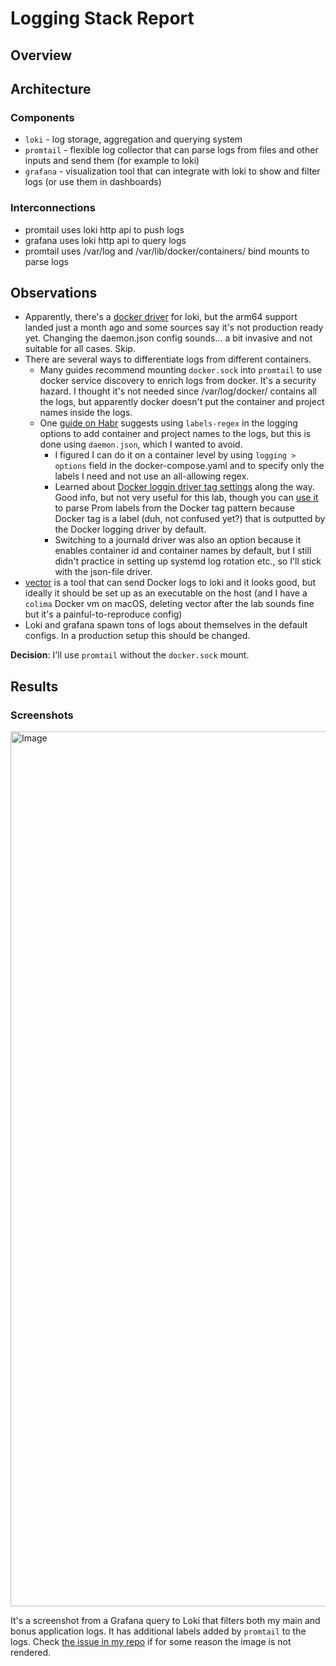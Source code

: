 # Logging Stack Report

## Overview

## Architecture

### Components

- `loki` - log storage, aggregation and querying system
- `promtail` - flexible log collector that can parse logs from files and other inputs and send them (for example to loki)
- `grafana` - visualization tool that can integrate with loki to show and filter logs (or use them in dashboards)

### Interconnections

- promtail uses loki http api to push logs
- grafana uses loki http api to query logs
- promtail uses /var/log and /var/lib/docker/containers/ bind mounts to parse logs

## Observations

- Apparently, there's a [docker driver](https://grafana.com/docs/loki/latest/send-data/docker-driver/) for loki, but the arm64 support landed just a month ago and some sources say it's not production ready yet. Changing the daemon.json config sounds... a bit invasive and not suitable for all cases. Skip.
- There are several ways to differentiate logs from different containers. 
  - Many guides recommend mounting `docker.sock` into `promtail` to use docker service discovery to enrich logs from docker. It's a security hazard. I thought it's not needed since /var/log/docker/ contains all the logs, but apparently docker doesn't put the container and project names inside the logs.
  - One [guide on Habr](https://habr.com/ru/articles/784410/) suggests using `labels-regex` in the logging options to add container and project names to the logs, but this is done using `daemon.json`, which I wanted to avoid. 
    - I figured I can do it on a container level by using `logging > options` field in the docker-compose.yaml and to specify only the labels I need and not use an all-allowing regex.
    - Learned about [Docker loggin driver tag settings](https://docs.docker.com/engine/logging/log_tags/) along the way. Good info, but not very useful for this lab, though you can [use it](https://gist.github.com/ruanbekker/c6fa9bc6882e6f324b4319c5e3622460?permalink_comment_id=4162236) to parse Prom labels from the Docker tag pattern because Docker tag is a label (duh, not confused yet?) that is outputted by the Docker logging driver by default.
    - Switching to a journald driver was also an option because it enables container id and container names by default, but I still didn't practice in setting up systemd log rotation etc., so I'll stick with the json-file driver.
- [vector](https://vector.dev/) is a tool that can send Docker logs to loki and it looks good, but ideally it should be set up as an executable on the host (and I have a `colima` Docker vm on macOS, deleting vector after the lab sounds fine but it's a painful-to-reproduce config)
- Loki and grafana spawn tons of logs about themselves in the default configs. In a production setup this should be changed.

**Decision**: I'll use `promtail` without the `docker.sock` mount.

## Results

### Screenshots

<img width="1400" alt="Image" src="https://github.com/user-attachments/assets/71893ae0-70a7-4e07-8da3-dd54bc1b13d8" />

It's a screenshot from a Grafana query to Loki that filters both my main and bonus application logs. It has additional labels added by `promtail` to the logs. Check [the issue in my repo](https://github.com/FallenChromium/S25-core-course-labs/issues/10) if for some reason the image is not rendered.